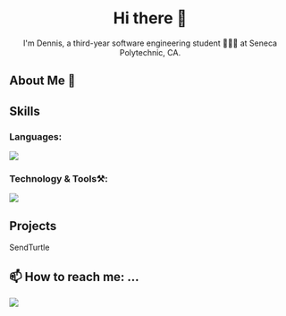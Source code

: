<h1 align="center">Hi there 👋</h1> 
<p align="center">
  I'm Dennis, a third-year software engineering student 👨🏾‍💻 at Seneca Polytechnic, CA. 
</p>


<h2 align="left">About Me 💬</h2>
<div align="left">
    
  
</div>

<h2 align="left">Skills</h2>
<div align="left">
    <h3>Languages:</h3>
    <img src="https://skillicons.dev/icons?i=c,cpp,python,javascript"/><br>
    <h3>Technology & Tools⚒️:</h3>
    <img src="https://skillicons.dev/icons?i=nodejs,react,redux,express,redis,tailwind,git,r" /><br>
</div>

<h2 align="left">Projects</h2>
<div align="left">
    <a ref="#">SendTurtle</a>
   
</div>

## 📫 How to reach me: ...
<p align="left">
  <a href="www.linkedin.com/in/dennis-audu-8450191a2">
    <img src="https://skillicons.dev/icons?i=linkedin"/>
  </a>
</p>

<!--
**Nexa10/Nexa10** is a ✨ _special_ ✨ repository because its `README.md` (this file) appears on your GitHub profile.

Here are some ideas to get you started:

- 🔭 I’m currently working on ...
- 🌱 I’m currently learning ...
- 👯 I’m looking to collaborate on ...
- 🤔 I’m looking for help with ...
- 💬 Ask me about ...
- 📫 How to reach me: ...
- 😄 Pronouns: ...
- ⚡ Fun fact: ...
-->
